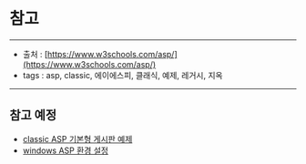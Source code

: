 # 참고

---

- 출처 : [https://www.w3schools.com/asp/](https://www.w3schools.com/asp/)  
- tags : asp, classic, 에이에스피, 클래식, 예제, 레거시, 지옥  

---

## 참고 예정

- [classic ASP 기본형 게시판 예제](https://ravissement.tistory.com/110?category=927925)
- [windows ASP 환경 설정](https://program-day.tistory.com/27?category=909144)